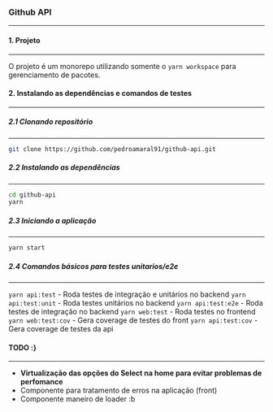 ### Github API

---

#### 1. Projeto

---

O projeto é um monorepo utilizando somente o `yarn workspace` para gerenciamento de pacotes.

#### 2. Instalando as dependências e comandos de testes

---

##### 2.1 Clonando repositório

---

```bash
git clone https://github.com/pedroamaral91/github-api.git
```

##### 2.2 Instalando as dependências

---

```bash
cd github-api
yarn
```

##### 2.3 Iniciando a aplicação

---

```bash
yarn start
```

##### 2.4 Comandos básicos para testes unitarios/e2e

---

`yarn api:test` - Roda testes de integração e unitários no backend
`yarn api:test:unit` - Roda testes unitários no backend
`yarn api:test:e2e` - Roda testes de integração no backend
`yarn web:test` - Roda testes no frontend
`yarn web:test:cov` - Gera coverage de testes do front
`yarn api:test:cov` - Gera coverage de testes da api

#### TODO :}

---

- **Virtualização das opções do Select na home para evitar problemas de perfomance**
- Componente para tratamento de erros na aplicação (front)
- Componente maneiro de loader :b
